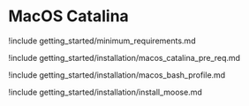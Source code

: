 # MacOS Catalina

!include getting_started/minimum_requirements.md

!include getting_started/installation/macos_catalina_pre_req.md

!include getting_started/installation/macos_bash_profile.md

!include getting_started/installation/install_moose.md
